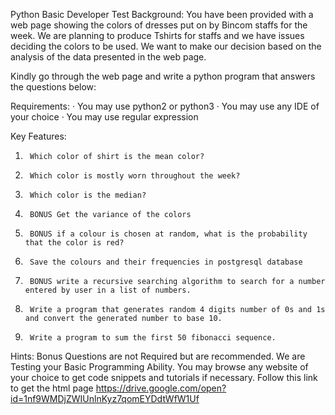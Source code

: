 Python Basic Developer Test
Background:
You have been provided with a web page showing the colors of dresses put on by Bincom staffs for the week. We are planning to produce Tshirts for staffs and we have issues deciding the colors to be used. We want to make our decision based on the analysis of the data presented in the web page.

Kindly go through the web page and write a python program that answers the questions below:
 
Requirements:
·         You may use python2 or python3
·         You may use any IDE of your choice
·         You may use regular expression
 
Key Features:
1.      Which color of shirt is the mean color?
2.      Which color is mostly worn throughout the week?
3.      Which color is the median?
4.      BONUS Get the variance of the colors
5.      BONUS if a colour is chosen at random, what is the probability that the color is red?
6.      Save the colours and their frequencies in postgresql database
7.      BONUS write a recursive searching algorithm to search for a number entered by user in a list of numbers.
8.      Write a program that generates random 4 digits number of 0s and 1s and convert the generated number to base 10.
9.      Write a program to sum the first 50 fibonacci sequence.
 
Hints:
Bonus Questions are not Required but are recommended.
We are Testing your Basic Programming Ability.
You may browse any website of your choice to get code snippets and tutorials if necessary.
Follow this link to get the html page https://drive.google.com/open?id=1nf9WMDjZWIUnlnKyz7qomEYDdtWfW1Uf
 

